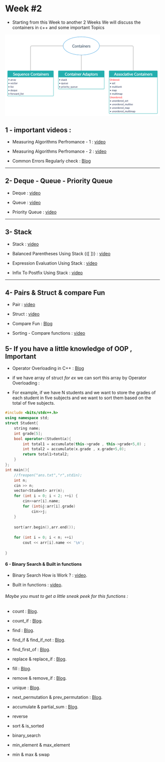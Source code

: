 # Week #2
 
  * Starting from this Week to another 2 Weeks We will discuss the containers in c++ and some important Topics 

   
   ![Image](Images/EmbeddedImage.png)



## 1 - important videos :

  * Measuring Algorithms Perfromance - 1 : [video](https://youtu.be/EQzmtn4PzYQ) 

  * Measuring Algorithms Perfromance - 2 : [video](https://youtu.be/ZNYQrKpR42g) 
  
  * Common Errors Regularly check : [Blog](https://docs.google.com/document/d/11BWI1fSlaeik-yEncWj06_RNOAox47qZTgN_kGJQcvs/edit ) 

---
## 2- Deque - Queue - Priority Queue

*  Deque : [video](https://youtu.be/PPFhtX23oXc)

*  Queue : [video](https://youtu.be/iLJXB9Daeq8)

*  Priority Queue :  [video](https://youtu.be/0zr0JqSw7ic)


---

## 3- Stack

* Stack : [video](https://youtu.be/9r7IDtX5KS4)
 
* Balanced Parentheses Using Stack {([ ])} : [video](https://youtu.be/PLvD3pHaWHQ)

* Expression Evaluation Using Stack : [video](https://youtu.be/Q4X7pZ5pyA4)

* Infix To Postfix Using Stack : [video](https://youtu.be/xhcChs9jijM)


---

## 4- Pairs & Struct & compare Fun

* Pair : [video](https://youtu.be/ucQnEO0MSSs)

* Struct : [video](https://youtu.be/1oB0Tz3ITjY)

* Compare Fun : [Blog](https://youtu.be/1oB0Tz3ITjY)

* Sorting - Compare functions : [video](https://youtu.be/_9Rrq0q51BQ)

## 5- If you have a little knowledge of OOP , Important

* Operator Overloading in C++ : [Blog](https://www.geeksforgeeks.org/operator-overloading-c/)

* if we have array of struct *for ex* we can sort this array by Operator Overloading : 

* For example, if we have N students and we want to store the grades of each student in five subjects and we want to sort them based on the total of five subjects.

```cpp
#include <bits/stdc++.h>
using namespace std;
struct Student{
    string name;
    int grade[5];
    bool operator<(Student&x){
        int total1 = accumulate(this->grade , this->grade+5,0) ;
        int total2 = accumulate(x.grade , x.grade+5,0);
        return total1>total2;
    }
};
int main(){
    //freopen("ans.txt","r",stdin);
    int n;
    cin >> n;
    vector<Student> arr(n);
    for (int i = 0; i < 2; ++i) {
        cin>>arr[i].name;
        for (int&j:arr[i].grade)
            cin>>j;
    }

    sort(arr.begin(),arr.end());

    for (int i = 0; i < n; ++i)
        cout << arr[i].name << '\n';
    
}

```


#### 6 - Binary Search & Built in functions

* Binary Search How is Work ? : [video](https://youtu.be/qxhfkoDGGZc).

* Built in functions : [video](https://youtu.be/ZIYx0mmxuxs).

######  Maybe you must to get a little sneak peek for this functions : 

* count : [Blog](https://www.geeksforgeeks.org/set-count-function-in-c-stl/).

* count_if : [Blog](https://www.geeksforgeeks.org/count_if-in-c/).

* find : [Blog](https://www.geeksforgeeks.org/std-find-in-cpp/).

* find_if & find_if_not : [Blog](https://www.geeksforgeeks.org/stdfind_if-stdfind_if_not-in-c/).

* find_first_of  : [Blog](https://www.geeksforgeeks.org/stdfind_first_of-in-cpp/).

* replace & replace_if : [Blog](https://www.geeksforgeeks.org/stdreplace-stdreplace_if-c/).

* fill : [Blog](https://www.geeksforgeeks.org/fill-in-cpp-stl/).

* remove & remove_if : [Blog](https://www.geeksforgeeks.org/list-remove-function-in-c-stl/).

* unique : [Blog](https://www.geeksforgeeks.org/stdunique-in-cpp/).

* next_permutation & prev_permutation : [Blog](https://www.geeksforgeeks.org/stdnext_permutation-prev_permutation-c/).

* accumulate & partial_sum : [Blog](https://www.geeksforgeeks.org/accumulate-and-partial_sum-in-c-stl-numeric-header/).

* reverse

* sort & is_sorted

* binary_search

* min_element & max_element  

* min & max & swap 

